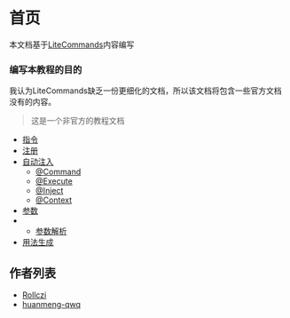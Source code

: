 # 首页

本文档基于[LiteCommands](https://github.com/Rollczi/LiteCommands)内容编写

### 编写本教程的目的
我认为LiteCommands缺乏一份更细化的文档，所以该文档将包含一些官方文档没有的内容。

> 这是一个非官方的教程文档

* [指令](/command/)
* [注册](/register/)
* [自动注入](/inject/)
  * [@Command](/inject/command)
  * [@Execute](/inject/execute)
  * [@Inject](/inject/inject)
  * [@Context](/inject/context)
* [参数](/argument/)
* * [参数解析](/parser/)
* [用法生成](/invalidusage/)


## 作者列表
- [Rollczi](https://github.com/Rollczi)
- [huanmeng-qwq](https://github.com/huanmeng-qwq)
